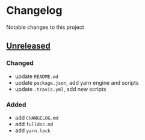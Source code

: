 # Changelog

Notable changes to this project

## [Unreleased]

### Changed

- update `README.md`
- update `package.json`, add yarn engine and scripts
- update `.travis.yml`, add new scripts

### Added

- add `CHANGELOG.md`
- add `fulldoc.md`
- add `yarn.lock`

[Unreleased]: https://github.com/deeppines/frontend-template/tree/dev
